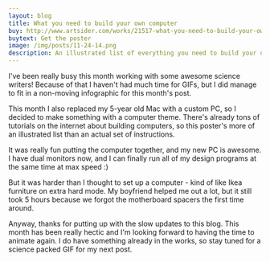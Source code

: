 ```yaml
---
layout: blog
title: What you need to build your own computer
buy: http://www.artsider.com/works/21517-what-you-need-to-build-your-own-computer_prints
buytext: Get the poster
image: /img/posts/11-24-14.png
description: An illustrated list of everything you need to build your own custom PC. 
---
```


I've been really busy this month working with some awesome science writers! Because of that I haven't had much time for GIFs, but I did manage to fit in a non-moving infographic for this month's post.

This month I also replaced my 5-year old Mac with a custom PC, so I decided to make something with a computer theme. There's already tons of tutorials on the internet about building computers, so this poster's more of an illustrated list than an actual set of instructions. 

It was really fun putting the computer together, and my new PC is awesome. I have dual monitors now, and I can finally run all of my design programs at the same time at max speed :)

But it was harder than I thought to set up a computer - kind of like Ikea furniture on extra hard mode. My boyfriend helped me out a lot, but it still took 5 hours because we forgot the motherboard spacers the first time around. 

Anyway, thanks for putting up with the slow updates to this blog. This month has been really hectic and I'm looking forward to having the time to animate again. I do have something already in the works, so stay tuned for a science packed GIF for my next post. 